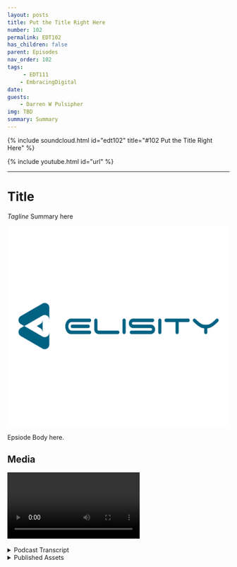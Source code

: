 ```yaml
---
layout: posts
title: Put the Title Right Here
number: 102
permalink: EDT102
has_children: false
parent: Episodes
nav_order: 102
tags:
     - EDT111
    - EmbracingDigital
date: 
guests:
    - Darren W Pulsipher
img: TBD
summary: Summary
---
```


{% include soundcloud.html id="edt102" title="#102 Put the Title Right Here" %}

{% include youtube.html id="url" %}

---

# Title

*Tagline*
Summary here

![episode image](./thumbnail.png)

Epsiode Body here.

## Media

<video src='url'></video>

<details>
<summary> Podcast Transcript </summary>

<p>﻿1</p>
<p>Hello, this</p>
<p>is Darren Pulsipher chief solution</p>
<p>architect of public sector at Intel.</p>
<p>And welcome to Embracing</p>
<p>Digital Transformation,</p>
<p>where we investigate effective change,</p>
<p>leveraging</p>
<p>people, process and technology.</p>
<p>On today's episode identity</p>
<p>based micro segmentation.</p>
<p>Part two of my interview with Elisity.</p>
<p>What's the new approach here?</p>
<p>Because and Dan,</p>
<p>you and I have talked actually quite a bit</p>
<p>about the impacts of network</p>
<p>security on OT networks.</p>
<p>But before we go down that rabbit hole,</p>
<p>let's let's help people understand</p>
<p>what other options do I have?</p>
<p>And this is where I was impressed</p>
<p>with your guys's approach, which,</p>
<p>which you guys called identity</p>
<p>network security.</p>
<p>Right.</p>
<p>Or identity based micro segmentation,</p>
<p>least privileged access architectures?</p>
<p>I did.</p>
<p>It has a big what you guys got.</p>
<p>I like what's.</p>
<p>What's the acronym for that. Yeah.</p>
<p>I thought of in there.</p>
<p>We should get one thing.</p>
<p>Yeah.</p>
<p>Hey, you got to have a good acronym</p>
<p>for that one.</p>
<p>Identity based.</p>
<p>IBM s identity. Based.</p>
<p>IBM's and. IBM. Has</p>
<p>their own security.</p>
<p>It's something like LP and Privilege</p>
<p>Access.</p>
<p>Well, it was cool</p>
<p>when you guys explained it to me. So</p>
<p>let's start at the basics</p>
<p>because this is pretty deep stuff, right?</p>
<p>So what's your</p>
<p>what's your biggest differentiator?</p>
<p>What's your different approach</p>
<p>to network security?</p>
<p>Yeah, I mean, it's it's all about well,</p>
<p>it's a couple of things, right?</p>
<p>There's there's how it's delivered,</p>
<p>how it's distributed around</p>
<p>across the network</p>
<p>and how this can be done</p>
<p>efficiently, effectively and provide</p>
<p>rapid time to value.</p>
<p>That's what we've been focused on, making</p>
<p>this as simple but effective as possible.</p>
<p>And intuitive so that really anybody</p>
<p>in any segment of the</p>
<p>of the environment</p>
<p>or a segment of the industry</p>
<p>can leverage this technology,</p>
<p>whether you're in the OT space or</p>
<p>in the IOT space, medical space,</p>
<p>EMT devices, it doesn't matter too.</p>
<p>To us.</p>
<p>These are all just important assets</p>
<p>to the organization we need to secure.</p>
<p>But I think we've been talking a lot</p>
<p>about micro segmentation.</p>
<p>We keep using this terms.</p>
<p>Maybe we should talk about what really</p>
<p>what that means to Elisity</p>
<p>and then that will help frame</p>
<p>how we approach the problem.</p>
<p>So so what is micro segmentation</p>
<p>from your guys's perspective?</p>
<p>Because I think I know what it means,</p>
<p>but you guys blew that away</p>
<p>with, you know, VLANs and</p>
<p>and firewalls is too complex to set up.</p>
<p>So what do you guys mean</p>
<p>by micro segmentation?</p>
<p>Yeah, that's a great question,</p>
<p>because micro segmentation</p>
<p>can mean a lot of different things</p>
<p>to different people.</p>
<p>The same way that word, zero trust</p>
<p>can mean a lot of things</p>
<p>to a lot of different people.</p>
<p>But I mean, micro segmentation,</p>
<p>for example,</p>
<p>in the data center</p>
<p>might mean the ability to separate</p>
<p>layers of applications</p>
<p>or workloads from each other and something</p>
<p>completely different in the space</p>
<p>and something different the Iot space.</p>
<p>But micro segmentation to elicited</p>
<p>is the capability</p>
<p>to completely isolate</p>
<p>any type of user device or application.</p>
<p>No matter what type of network it's</p>
<p>on, where it's placed in the network,</p>
<p>whether it's managed or unmanaged.</p>
<p>To us, it's the complete flexibility</p>
<p>to isolate one asset</p>
<p>from another without restrictions</p>
<p>imposed by network architecture</p>
<p>or network constructs like VLANs or V</p>
<p>or FS, which are super rigid</p>
<p>things that are that we get stuck on.</p>
<p>So then the question</p>
<p>that you're probably asking that</p>
<p>what next is how does eliciting set it up?</p>
<p>How do we handle it right?</p>
<p>And that's a big part of the challenge</p>
<p>that we've been solving for</p>
<p>historically micro segmentation.</p>
<p>No matter what platform you were trying</p>
<p>to deploy it on or configure it</p>
<p>on, require a lot of networking knowledge,</p>
<p>tons of planning most of the time.</p>
<p>Yeah.</p>
<p>Hardware replacement</p>
<p>or on prem appliance instantiation</p>
<p>and this is stalling</p>
<p>the time to value for customers</p>
<p>are they need a solution now</p>
<p>not six months from now when you get it up</p>
<p>and running it usually</p>
<p>it takes months, two years</p>
<p>to get any value out of the traditional</p>
<p>or a lot of the solutions</p>
<p>that are out there</p>
<p>that are being advertised</p>
<p>to provide this functionality.</p>
<p>And that doesn't fly</p>
<p>unless he's found great success</p>
<p>by shifting to a cloud native</p>
<p>and cloud delivered microsite mentation</p>
<p>platform.</p>
<p>You've probably heard this before.</p>
<p>ISDN solutions like Meraki.</p>
<p>Yeah, yeah, yeah. Like Meraki or Tela.</p>
<p>I'm originally from Telco down</p>
<p>and worked with the Taliban Cisco,</p>
<p>when for a long time</p>
<p>we understand how powerful this cloud</p>
<p>delivered software defined networking</p>
<p>solution is for anything for security.</p>
<p>In this case, it just scales really well.</p>
<p>It's easy to manage</p>
<p>distributed dynamically.</p>
<p>And so our our entire control</p>
<p>management</p>
<p>and policy plane is fully cloud delivered.</p>
<p>And the eliciting component</p>
<p>that ties to your on</p>
<p>prem network is 100% software,</p>
<p>and it's a lightweight software.</p>
<p>So we've made this incredibly easy</p>
<p>to deploy and configure.</p>
<p>There's nothing</p>
<p>you have to really change on prem.</p>
<p>It rides on</p>
<p>top of your existing infrastructure.</p>
<p>There's no hardware to change to replace,</p>
<p>and it makes it easier to</p>
<p>get up and running.</p>
<p>And you can write your policy</p>
<p>and apply it within a week.</p>
<p>So that sounds a lot to me because I work</p>
<p>in the container ecosystem quite a bit,</p>
<p>so and I already know the answer,</p>
<p>but I know my, my,</p>
<p>my listeners are going to think,</p>
<p>Oh, you guys created something like Calico</p>
<p>an overlay network,</p>
<p>but it's not that.</p>
<p>Go ahead.</p>
<p>Yeah, go ahead.</p>
<p>Then I was</p>
<p>I was kind of in the sense of we,</p>
<p>we delivered in a sense, it's</p>
<p>called a microservice and to tap on to it.</p>
<p>And so we're going to talk a little o.t</p>
<p>today is everything Dana just described</p>
<p>is also on prem</p>
<p>is that we started in the cloud,</p>
<p>but knowing that, you know, a lot of</p>
<p>listener is going to be in the area,</p>
<p>everything we actually had a few customers</p>
<p>that said, hey,</p>
<p>we love what you're doing,</p>
<p>but we need that behind L 3.5.</p>
<p>We need that behind the DMZ.</p>
<p>We need to be able to cut off all access</p>
<p>and we've delivered that too as well.</p>
<p>And so everything</p>
<p>Dana mentioned is completely accurate,</p>
<p>in addition to the fact on prem or cloud,</p>
<p>we can both have both offerings.</p>
<p>You good point.</p>
<p>But from a from a function perspective.</p>
<p>Yeah containerization is there</p>
<p>you could the easiest</p>
<p>representation is a microservice</p>
<p>in the sense of horizontally scalable.</p>
<p>So you start small you add 10,000</p>
<p>things to the in the network</p>
<p>and we just scale with you and</p>
<p>whether that be on prem or in the cloud.</p>
<p>Yeah, but, but the difference</p>
<p>between what you guys do</p>
<p>and what I've seen with overlay networks,</p>
<p>overlay networks are still dealing with.</p>
<p>Right. Yeah. Your how.</p>
<p>You guys don't you guys only deal with.</p>
<p>Control.</p>
<p>I like to say the policy plane as well.</p>
<p>I love that you brought this up</p>
<p>because it's a massive differentiator.</p>
<p>It's something we're really proud</p>
<p>about that</p>
<p>we're able to apply the same level</p>
<p>of granularity when it comes to network</p>
<p>security without touching a single</p>
<p>one of your packets.</p>
<p>And we were injected in the network</p>
<p>in that we can see</p>
<p>the metadata of identity</p>
<p>of all the flows in the network,</p>
<p>and then that information</p>
<p>is sent up to our cloud engine,</p>
<p>which can then figure out</p>
<p>what policy you'd be applied</p>
<p>and push it push that policy</p>
<p>down to the edge of your network</p>
<p>without actually touching your packet.</p>
<p>We use your existing infrastructure,</p>
<p>whether that's catalyst 9000 series</p>
<p>switches or Catalyst 3850 Series,</p>
<p>which is another host of vendors</p>
<p>that we're bringing to the market</p>
<p>now that we're going to support.</p>
<p>We're using that native functionality</p>
<p>on that</p>
<p>switch</p>
<p>so we don't have to inject our software in</p>
<p>in benign.</p>
<p>So to me, because you're at the control</p>
<p>plane and you're not dealing,</p>
<p>so you're basically telling dynamically</p>
<p>the network</p>
<p>what to do based off of the identities</p>
<p>that you find on the network.</p>
<p>When people have registered on this device</p>
<p>or on this application,</p>
<p>running on this device, and I can specify</p>
<p>who else I can talk</p>
<p>to, all based off of attributes of that.</p>
<p>That's absolutely correct.</p>
<p>And before we talk about the identity</p>
<p>piece of this, I had one more thing</p>
<p>I wanted to talk about when it comes</p>
<p>to simplifying and obfuscating complexity</p>
<p>for the end user, because our number one</p>
<p>goal is rapid time to value.</p>
<p>So it's not just about the deployment</p>
<p>of a solution.</p>
<p>Yeah, we've made it so simple</p>
<p>that you can deploy this</p>
<p>and get it running</p>
<p>within a week to two weeks.</p>
<p>But it's the ongoing management</p>
<p>and operations of this platform</p>
<p>that you also need to be concerned about.</p>
<p>So by abstracting</p>
<p>and obfuscating the complexity day.</p>
<p>To day, to.</p>
<p>By obfuscating abstraction,</p>
<p>the complexity and keeping it intuitive</p>
<p>from the perspective of the end user</p>
<p>and making this distribution of policy</p>
<p>completely automated</p>
<p>across the entire network,</p>
<p>there's little friction here long term.</p>
<p>It's super</p>
<p>simple to manage long term as well.</p>
<p>Yeah, that to tack on to that.</p>
<p>If I'm if I'm a plan operator, if I'm a</p>
<p>if I'm an X operator, I'm doing something</p>
<p>and I'm maybe</p>
<p>I have a little bit of network background</p>
<p>as I need it to be useful,</p>
<p>but I'm not a I'm not an IEEE.</p>
<p>I might not have been in</p>
<p>a, you know, from that perspective, we,</p>
<p>we've built the solution</p>
<p>so that you can look at our policy</p>
<p>engine and say,</p>
<p>hey, this needs to talk to that.</p>
<p>And you can interpret and</p>
<p>completely understand what's happening.</p>
<p>You don't need to know what VLANs are.</p>
<p>I could flip your original question</p>
<p>and say, what aren't we?</p>
<p>Yeah, not a switch management</p>
<p>tool in the sense</p>
<p>of we're not trying to deploy VLANs</p>
<p>or we're not trying to deploy Verve's and</p>
<p>and port configuration because nothing</p>
<p>we do has anything to do with any of that.</p>
<p>We don't care</p>
<p>what port you're coming in or leaving,</p>
<p>we don't care what VLAN you're on or what</p>
<p>version or what the routing looks like.</p>
<p>It's completely abstracted away from us</p>
<p>and the abstracted words a dangerous word</p>
<p>a lot of the time.</p>
<p>But with our solution it's</p>
<p>completely indifferent.</p>
<p>You could have one good example.</p>
<p>You could put everybody in a slash</p>
<p>and we're going to work perfectly fine</p>
<p>enough to put everybody into their own</p>
<p>individual VLAN and everybody gets a verve</p>
<p>and you have a really big BGP config.</p>
<p>There</p>
<p>and that would work perfectly fine as well</p>
<p>because of how we we work with the control</p>
<p>plane topology independent.</p>
<p>Yeah. So energy independent.</p>
<p>Topology.</p>
<p>Yeah. That's pretty impressive key.</p>
<p>Because now it makes us</p>
<p>a universal solution for any industry,</p>
<p>any customer without any friction.</p>
<p>They don't have to go in and redesign</p>
<p>their network, add new VLANs, IP,</p>
<p>none of that.</p>
<p>We'll just layer right on top.</p>
<p>Okay, so let's talk some practicality.</p>
<p>So my so my listeners can understand</p>
<p>because we're going to get</p>
<p>really geeky here.</p>
<p>We already started getting geeky</p>
<p>slash AIDS like,</p>
<p>come on, damn, I know you're a CNE.</p>
<p>I could tell you're a network engineer,</p>
<p>a certified network.</p>
<p>You know, I know what that means.</p>
<p>Only because I had beat over my head</p>
<p>by one of our internal network engineers.</p>
<p>But practically speaking,</p>
<p>what you guys are saying is, I can say</p>
<p>I've got a certain device by identity</p>
<p>and I can pin it to only talk to or.</p>
<p>Users or applications.</p>
<p>And you can do that device.</p>
<p>It's usually for applications</p>
<p>or applications.</p>
<p>I look at this as like,</p>
<p>yeah,</p>
<p>I users to it's just like trifecta, right?</p>
<p>So users devices, applications</p>
<p>and then within that triangle</p>
<p>you have all these lines of things</p>
<p>talking to each other there.</p>
<p>We could secure every single channel</p>
<p>between user</p>
<p>device and application with granularity</p>
<p>within that triangle.</p>
<p>That's the visualization.</p>
<p>All right.</p>
<p>So effectively what you could do and</p>
<p>you're doing this at the network control.</p>
<p>Layer at the edge. Right.</p>
<p>So that traffic won't even</p>
<p>it won't even the edge.</p>
<p>Exactly.</p>
<p>Those networks at the moment,</p>
<p>the traffic hits that first edge, switch</p>
<p>that ingress point.</p>
<p>It's being secure.</p>
<p>It doesn't have to go anywhere else.</p>
<p>It's the most efficient way</p>
<p>to apply security right at the edge.</p>
<p>Yeah.</p>
<p>You know, it it really sounds to me</p>
<p>a lot like the original</p>
<p>controls they put in Unix</p>
<p>when Unix was running on just one machine.</p>
<p>Right where I've got identity,</p>
<p>I'm only allowed access</p>
<p>to certain programs, certain data</p>
<p>and certain directories, right?</p>
<p>And a lot of times maybe even certain</p>
<p>amount of processing power.</p>
<p>I had quotas and and all.</p>
<p>But you guys have done this</p>
<p>at the network,</p>
<p>which says that when I come in</p>
<p>my identity, I come in as Darren.</p>
<p>You guys can really pin me to</p>
<p>Darren gets to run three applications</p>
<p>on these three machines and that's it.</p>
<p>Yeah.</p>
<p>Darren you know why</p>
<p>we have to do it at the network layer</p>
<p>and not at the application</p>
<p>layer is because not all of these.</p>
<p>Okay.</p>
<p>First of all, we have users</p>
<p>that might be on Macs and laptops</p>
<p>and things like that</p>
<p>that you can put a user agent.</p>
<p>But what about all the tens of thousands</p>
<p>or hundreds of thousands of devices</p>
<p>in your network that you can't put</p>
<p>an agent on, that you can't modify?</p>
<p>They have embedded operating systems,</p>
<p>cameras, badge readers, people.</p>
<p>Oh, especially on the outside.</p>
<p>You can't happen at the device itself.</p>
<p>It's got to be.</p>
<p>Yeah, right</p>
<p>where it comes into the network.</p>
<p>I love your guys's approach</p>
<p>because what you did</p>
<p>was you destroyed, what,</p>
<p>four layers of the network, right?</p>
<p>Interesting. Yeah. Yeah.</p>
<p>I mean, you did. You did.</p>
<p>Yeah.</p>
<p>You you said I what you're saying is</p>
<p>they're still important,</p>
<p>but I'm going to secure it.</p>
<p>Not at the top of the stack. Yeah.</p>
<p>The bigger down low</p>
<p>and. Yeah.</p>
<p>And you guys, you're doing it at level</p>
<p>two right.</p>
<p>There's still a use and</p>
<p>there's still a requirement for firewalls</p>
<p>at the layer</p>
<p>three boundary</p>
<p>or at the edge of the network.</p>
<p>That's that's always going to be there.</p>
<p>But yeah, of course, a more efficient way</p>
<p>to do it at the edge of the network</p>
<p>for that lateral East-West within VLANs,</p>
<p>across pipelines or cross border ups.</p>
<p>And we can also do the</p>
<p>the North-South piece of it.</p>
<p>But yeah, it's we have really made</p>
<p>some these legacy mechanisms</p>
<p>to be really deprecated</p>
<p>at this point.</p>
<p>And let's dig into OTTI.</p>
<p>All right.</p>
<p>Because I want to because this is this</p>
<p>is a big, huge thing I'm dealing with.</p>
<p>Right now with a lot of my customers.</p>
<p>I am very worried about security</p>
<p>because of security has an impact</p>
<p>on functional safety</p>
<p>and and safety is the real world.</p>
<p>So I know, Dan, this is a sweet spot</p>
<p>for you, too, so help me understand</p>
<p>how I can leverage your guys's approach</p>
<p>and your guys's solution stack in in O.T.</p>
<p>Network, because</p>
<p>there's a lot of caution.</p>
<p>Ah, caution around O.T.</p>
<p>So how does this help me even more in the.</p>
<p>Yeah, so the 10/2, the classic thing</p>
<p>you hear kind of almost every time</p>
<p>people talk about it versus O.T.</p>
<p>is the, the fundamental difference</p>
<p>of what we're trying to accomplish.</p>
<p>If I'm thinking it, I'm thinking security,</p>
<p>I'm thinking integrity, confidentiality.</p>
<p>I'm thinking I want to protect what I have</p>
<p>availabilities there, too.</p>
<p>And we've kind of solved</p>
<p>that in different ways.</p>
<p>But the focused.</p>
<p>Yeah, yeah.</p>
<p>We just spin up a new instance if if we're</p>
<p>intruded on, we can spin up a new.</p>
<p>Very easy to rinse and replace.</p>
<p>It's very easy to just blow things away.</p>
<p>Like it's not a big deal without the</p>
<p>the equations flipped where</p>
<p>the the cornerstone of your safety.</p>
<p>Now we need availability,</p>
<p>we need integrity.</p>
<p>We need our</p>
<p>our things to continue to function.</p>
<p>But it's c it's safety</p>
<p>not just for people,</p>
<p>but safety for the process</p>
<p>because the process could represent</p>
<p>critical infrastructure.</p>
<p>And so it's</p>
<p>a completely different mindset.</p>
<p>So and a good comparison is something in</p>
<p>it might exist for six months or a year,</p>
<p>something in OT might exist for 20 years</p>
<p>in the sense of a process that you have.</p>
<p>But I have run into that where I have a</p>
<p>I have a 50 year</p>
<p>old controller controlling.</p>
<p>I don't I don't doubt it. And.</p>
<p>And they're not going to replace it.</p>
<p>And they're probably doing</p>
<p>kind of a fail till maintenance</p>
<p>thinking in the sense of that,</p>
<p>then that's a very common</p>
<p>thing in the sense of,</p>
<p>hey, I'm just going to</p>
<p>and that's a very valid design</p>
<p>where you've got people like,</p>
<p>Hey, every ten years</p>
<p>I'll maintain it or something like that,</p>
<p>or I'll patch it every couple of years,</p>
<p>and then you've got other ones that go</p>
<p>even to the extreme.</p>
<p>I will not touch that environment</p>
<p>until something bad happens.</p>
<p>So it's just it's it's completely off,</p>
<p>you know, hands off</p>
<p>until some type of failure event.</p>
<p>And that's on purpose</p>
<p>often enough as opposed to not.</p>
<p>And so the intention</p>
<p>there is just totally different</p>
<p>and now comes they're looking for</p>
<p>and so on the outside</p>
<p>the idea would be essentially</p>
<p>to make sure that that safety,</p>
<p>which equates to restricting</p>
<p>connectivity, restricting</p>
<p>what who can touch what through users</p>
<p>we talked to a second ago</p>
<p>and something as simple</p>
<p>as to bring back the VLAN example.</p>
<p>Just because you're in the VLAN</p>
<p>doesn't mean an hour to you and</p>
<p>you know,</p>
<p>another hour to you or a sensor or</p>
<p>some HMD or a DCS</p>
<p>that might be one switch over.</p>
<p>Doesn't mean</p>
<p>they have to talk to each other.</p>
<p>They should.</p>
<p>There may be no valid business case</p>
<p>for them to be talking.</p>
<p>And the crux of the legacy design is that,</p>
<p>well, I put them on the same VLAN.</p>
<p>There's no way for me to stop that</p>
<p>unless I go really far into the toolbox</p>
<p>and start doing vehicles or some goofy</p>
<p>stuff like that, which is just.</p>
<p>Exotic. Then it. Becomes.</p>
<p>Greater demand to manage who the heck</p>
<p>understands how it's configured.</p>
<p>Right?</p>
<p>So, so with this,</p>
<p>we talked a little bit about also</p>
<p>my, my concern is identity.</p>
<p>You showed me that</p>
<p>I can actually group things together or</p>
<p>put attributes on assets</p>
<p>and set up policies based off of</p>
<p>those attributes as well or those groups.</p>
<p>So what that means, instead of saying,</p>
<p>I have to go through every single device</p>
<p>and say these devices can talk to this</p>
<p>controller, this segregation switch,</p>
<p>whatever the case may be,</p>
<p>or aggregation data point,</p>
<p>I can say, hey,</p>
<p>all these devices are sensors.</p>
<p>They can all talk to this aggregation data</p>
<p>that aggregating all data sensor,</p>
<p>but no one else can talk to it.</p>
<p>So instead of having to go</p>
<p>item by item and say, I, this can talk</p>
<p>to only this, I can group things together</p>
<p>and how possibly.</p>
<p>We think people are going to do that</p>
<p>more often than not, in the sense</p>
<p>the idea of us walking into a refinery</p>
<p>or manufacturing</p>
<p>or into some type of transit authority</p>
<p>or something like that, and say, hey,</p>
<p>let's go down to the bone</p>
<p>and let's make everything very exact.</p>
<p>That's just that's not real world.</p>
<p>And so we've designed our solution</p>
<p>to be incredibly crawler, right?</p>
<p>Meaning that, hey,</p>
<p>I just want to group all my processes</p>
<p>and they can only communicate north south,</p>
<p>no more east East-West,</p>
<p>something as simple as that</p>
<p>or hey, my line managers, they can it,</p>
<p>they can communicate to the,</p>
<p>the six or seven types of things</p>
<p>that they should huge broad brush here</p>
<p>and then my actual operators who actually</p>
<p>you know SSA or terminal into devices</p>
<p>and actually modify places live</p>
<p>well they can hit the places</p>
<p>they can at the to use</p>
<p>but nobody else gets something as simple</p>
<p>as that where you might have two</p>
<p>or three policies for an entire plan</p>
<p>but you just took your attack surface</p>
<p>from 65,000 potential attack,</p>
<p>you know, your ports, for example,</p>
<p>down to two or three.</p>
<p>Yeah. And so huge, huge, huge.</p>
<p>Vastly quickly.</p>
<p>Yeah.</p>
<p>So so this</p>
<p>this really turns the network on its ear</p>
<p>because right now what people do</p>
<p>is they air filter density networks as.</p>
<p>They go down. Yep.</p>
<p>Yep, as they go down and then they say</p>
<p>that's how on protecting it.</p>
<p>So they don't even use</p>
<p>VLANs. Yes, they use lands</p>
<p>and they say,</p>
<p>you know,</p>
<p>no traffic can leave this little thing.</p>
<p>But with this stuff you can control the</p>
<p>the East-West traffic and the North-South</p>
<p>independent of each other</p>
<p>and be very explicit</p>
<p>and not worry about the topology</p>
<p>of the network itself,</p>
<p>which I think is is valuable</p>
<p>because how many times</p>
<p>I've even seen this on</p>
<p>on naval ships</p>
<p>where a, a captain needs some information</p>
<p>from one network</p>
<p>to the other that are air gapped</p>
<p>and guess what happens?</p>
<p>They put a jumper cable</p>
<p>between the two switches.</p>
<p>They're going to secure and get the go.</p>
<p>That's a user trust security officer.</p>
<p>Right.</p>
<p>And then and then the one sailor sailor</p>
<p>that did that,</p>
<p>you know, get sick or,</p>
<p>you know, something happens where he's</p>
<p>and no one knows that it's happened and</p>
<p>now you're running on secure with this.</p>
<p>I have visibility. I have control.</p>
<p>And I love the rapid time to value</p>
<p>and intuitive effective control.</p>
<p>Thank you.</p>
<p>We think so as well.</p>
<p>What you guys just just described</p>
<p>was the whole concept</p>
<p>behind identity based security.</p>
<p>And so what that means to us</p>
<p>endlessly is about leveraging dynamically</p>
<p>learned and updated attributes</p>
<p>of all the assets in in your network</p>
<p>and using that as policy match criteria,</p>
<p>using those attributes</p>
<p>that we dynamically learn and inventory</p>
<p>as part of your policy match criteria.</p>
<p>So as you as Dan said, you can make super</p>
<p>granular policies saying</p>
<p>I want all Siemens places to do this</p>
<p>or that or have access to this or that.</p>
<p>And I want all of these other types</p>
<p>of humidity sensors to do something else</p>
<p>and have access to something else</p>
<p>based off of the model name</p>
<p>that the vendor,</p>
<p>the device behavior or whatever</p>
<p>it might be, but not based off</p>
<p>these rigid constructs like IP addresses</p>
<p>and VLANs that don't tell us anything</p>
<p>and are only valid for an assigned</p>
<p>and for a point of time right?</p>
<p>Yeah.</p>
<p>It just means that this policy</p>
<p>can dynamically</p>
<p>update and change</p>
<p>if the asset has also changed.</p>
<p>So it allows us to bring continuous</p>
<p>verification in this environment as well.</p>
<p>I see another great use case for this.</p>
<p>This happens a lot in hot networks.</p>
<p>I have a vendor that has to do an update</p>
<p>on my on my device.</p>
<p>So what do I do?</p>
<p>I let them in to my network</p>
<p>for a short period of time.</p>
<p>And guess what?</p>
<p>They have access to my whole network.</p>
<p>Yeah. Once you're in, you're in.</p>
<p>It's you're in, you're with this.</p>
<p>I can say I'm giving it to you</p>
<p>for 12 hours.</p>
<p>Exactly. Access to this device.</p>
<p>And that's it.</p>
<p>That's all you get.</p>
<p>Access to it even further.</p>
<p>I'm giving you short for 12 hours.</p>
<p>Here's the port combination</p>
<p>you can communicate on.</p>
<p>Here's the passage you're allowed to touch</p>
<p>and at the end of the 12 hours,</p>
<p>that's the contractor example.</p>
<p>It's just there's</p>
<p>so many numerous examples there.</p>
<p>But to put it simply, isn't it?</p>
<p>They walk in to the door and they have to,</p>
<p>you know, depending on</p>
<p>where you throw them, it's you have to</p>
<p>you have to throw them close to the bottom</p>
<p>because that's</p>
<p>where their their stuff is sitting.</p>
<p>They could have access to,</p>
<p>you know, a thousand things</p>
<p>when they might only need access to two.</p>
<p>And so it's just a different game</p>
<p>when you can restrict them</p>
<p>to those two things</p>
<p>and to three ports and say, you know,</p>
<p>here's the here's the two touch points.</p>
<p>You can have and nothing more.</p>
<p>All right.</p>
<p>So if my listeners want to find out more,</p>
<p>they just go to listen Ecom.</p>
<p>Is that where they start</p>
<p>to reach out to you guys?</p>
<p>How do we get them in?</p>
<p>You know, information? Yeah.</p>
<p>We have a ton of resources on our website</p>
<p>and let's see dot com.</p>
<p>And if you look at the top as a resource</p>
<p>is what are videos and white papers</p>
<p>and I'm on on the technical marketing side</p>
<p>so you can go and read all my documents</p>
<p>and really understand how the</p>
<p>solution works and how it would be applied</p>
<p>in your network.</p>
<p>And you'll see how quickly</p>
<p>you could get this up and running</p>
<p>and seeing that value within a week</p>
<p>now. And it's pretty cool.</p>
<p>And Dan, I know we're going to have</p>
<p>more conversation about the hot side.</p>
<p>I'm until I'm working on something</p>
<p>right now</p>
<p>called hardened team managed security,</p>
<p>of which I've already put you guys</p>
<p>in the architecture</p>
<p>for my identity</p>
<p>based security at the network side.</p>
<p>So I love your guys approach.</p>
<p>I think it's pretty clever and simple</p>
<p>which, which to me those are</p>
<p>those are the best. Absolutely.</p>
<p>That way.</p>
<p>Thank you for listening</p>
<p>to Embracing Digital Transformation today.</p>
<p>If you enjoyed our podcast,</p>
<p>give it five stars on your favorite</p>
<p>podcasting site or YouTube channel.</p>
<p>You can find out more information</p>
<p>about embracing digital transformation</p>
<p>and embracingdigital.org</p>
<p>until next time, go out</p>
<p>and do something wonderful.</p>

</details>

<details>
<summary> Published Assets </summary>


</details>
